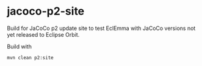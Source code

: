 # jacoco-p2-site

Build for JaCoCo p2 update site to test EclEmma with JaCoCo versions not yet released to Eclipse Orbit.

Build with

    mvn clean p2:site

